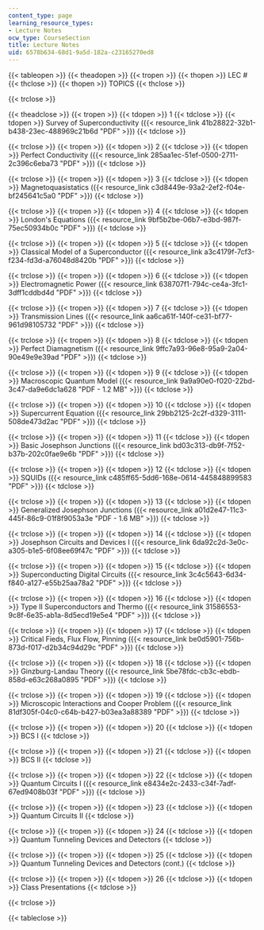 ```yaml
---
content_type: page
learning_resource_types:
- Lecture Notes
ocw_type: CourseSection
title: Lecture Notes
uid: 6578b634-68d1-9a5d-182a-c23165270ed8
---
```


{{< tableopen >}}
{{< theadopen >}}
{{< tropen >}}
{{< thopen >}}
LEC #
{{< thclose >}}
{{< thopen >}}
TOPICS
{{< thclose >}}

{{< trclose >}}

{{< theadclose >}}
{{< tropen >}}
{{< tdopen >}}
1
{{< tdclose >}}
{{< tdopen >}}
Survey of Superconductivity ({{< resource_link 41b28822-32b1-b438-23ec-488969c21b6d "PDF" >}})
{{< tdclose >}}

{{< trclose >}}
{{< tropen >}}
{{< tdopen >}}
2
{{< tdclose >}}
{{< tdopen >}}
Perfect Conductivity ({{< resource_link 285aa1ec-51ef-0500-2711-2c396c6eba73 "PDF" >}})
{{< tdclose >}}

{{< trclose >}}
{{< tropen >}}
{{< tdopen >}}
3
{{< tdclose >}}
{{< tdopen >}}
Magnetoquasistatics ({{< resource_link c3d8449e-93a2-2ef2-f04e-bf245641c5a0 "PDF" >}})
{{< tdclose >}}

{{< trclose >}}
{{< tropen >}}
{{< tdopen >}}
4
{{< tdclose >}}
{{< tdopen >}}
London's Equations ({{< resource_link 9bf5b2be-06b7-e3bd-987f-75ec50934b0c "PDF" >}})
{{< tdclose >}}

{{< trclose >}}
{{< tropen >}}
{{< tdopen >}}
5
{{< tdclose >}}
{{< tdopen >}}
Classical Model of a Superconductor ({{< resource_link a3c4179f-7cf3-f234-fd3d-a76048d8420b "PDF" >}})
{{< tdclose >}}

{{< trclose >}}
{{< tropen >}}
{{< tdopen >}}
6
{{< tdclose >}}
{{< tdopen >}}
Electromagnetic Power ({{< resource_link 638707f1-794c-ce4a-3fc1-3dff1cddbd4d "PDF" >}})
{{< tdclose >}}

{{< trclose >}}
{{< tropen >}}
{{< tdopen >}}
7
{{< tdclose >}}
{{< tdopen >}}
Transmission Lines ({{< resource_link aa6ca61f-140f-ce31-bf77-961d98105732 "PDF" >}})
{{< tdclose >}}

{{< trclose >}}
{{< tropen >}}
{{< tdopen >}}
8
{{< tdclose >}}
{{< tdopen >}}
Perfect Diamagnetism ({{< resource_link 9ffc7a93-96e8-95a9-2a04-90e49e9e39ad "PDF" >}})
{{< tdclose >}}

{{< trclose >}}
{{< tropen >}}
{{< tdopen >}}
9
{{< tdclose >}}
{{< tdopen >}}
Macroscopic Quantum Model ({{< resource_link 9a9a90e0-f020-22bd-3c47-da9e6dc1a628 "PDF - 1.2 MB" >}})
{{< tdclose >}}

{{< trclose >}}
{{< tropen >}}
{{< tdopen >}}
10
{{< tdclose >}}
{{< tdopen >}}
Supercurrent Equation ({{< resource_link 29bb2125-2c2f-d329-3111-508de473d2ac "PDF" >}})
{{< tdclose >}}

{{< trclose >}}
{{< tropen >}}
{{< tdopen >}}
11
{{< tdclose >}}
{{< tdopen >}}
Basic Josephson Junctions ({{< resource_link bd03c313-db9f-7f52-b37b-202c0fae9e6b "PDF" >}})
{{< tdclose >}}

{{< trclose >}}
{{< tropen >}}
{{< tdopen >}}
12
{{< tdclose >}}
{{< tdopen >}}
SQUIDs ({{< resource_link c485ff65-5dd6-168e-0614-445848899583 "PDF" >}})
{{< tdclose >}}

{{< trclose >}}
{{< tropen >}}
{{< tdopen >}}
13
{{< tdclose >}}
{{< tdopen >}}
Generalized Josephson Junctions ({{< resource_link a01d2e47-11c3-445f-86c9-01f8f9053a3e "PDF - 1.6 MB" >}})
{{< tdclose >}}

{{< trclose >}}
{{< tropen >}}
{{< tdopen >}}
14
{{< tdclose >}}
{{< tdopen >}}
Josephson Circuits and Devices I ({{< resource_link 6da92c2d-3e0c-a305-b1e5-6f08ee69f47c "PDF" >}})
{{< tdclose >}}

{{< trclose >}}
{{< tropen >}}
{{< tdopen >}}
15
{{< tdclose >}}
{{< tdopen >}}
Superconducting Digital Circuits ({{< resource_link 3c4c5643-6d34-f840-a127-e55b25aa78a2 "PDF" >}})
{{< tdclose >}}

{{< trclose >}}
{{< tropen >}}
{{< tdopen >}}
16
{{< tdclose >}}
{{< tdopen >}}
Type II Superconductors and Thermo ({{< resource_link 31586553-9c8f-6e35-ab1a-8d5ecd19e5e4 "PDF" >}})
{{< tdclose >}}

{{< trclose >}}
{{< tropen >}}
{{< tdopen >}}
17
{{< tdclose >}}
{{< tdopen >}}
Critical Fieds, Flux Flow, Pinning ({{< resource_link be0d5901-756b-873d-f017-d2b34c94d29c "PDF" >}})
{{< tdclose >}}

{{< trclose >}}
{{< tropen >}}
{{< tdopen >}}
18
{{< tdclose >}}
{{< tdopen >}}
Ginzburg-Landau Theory ({{< resource_link 5be78fdc-cb3c-ebdb-858d-e63c268a0895 "PDF" >}})
{{< tdclose >}}

{{< trclose >}}
{{< tropen >}}
{{< tdopen >}}
19
{{< tdclose >}}
{{< tdopen >}}
Microscopic Interactions and Cooper Problem ({{< resource_link 81df305f-04c0-c64b-b427-b03ea3a88389 "PDF" >}})
{{< tdclose >}}

{{< trclose >}}
{{< tropen >}}
{{< tdopen >}}
20
{{< tdclose >}}
{{< tdopen >}}
BCS I
{{< tdclose >}}

{{< trclose >}}
{{< tropen >}}
{{< tdopen >}}
21
{{< tdclose >}}
{{< tdopen >}}
BCS II
{{< tdclose >}}

{{< trclose >}}
{{< tropen >}}
{{< tdopen >}}
22
{{< tdclose >}}
{{< tdopen >}}
Quantum Circuits I ({{< resource_link e8434e2c-2433-c34f-7adf-67ed9408b03f "PDF" >}})
{{< tdclose >}}

{{< trclose >}}
{{< tropen >}}
{{< tdopen >}}
23
{{< tdclose >}}
{{< tdopen >}}
Quantum Circuits II
{{< tdclose >}}

{{< trclose >}}
{{< tropen >}}
{{< tdopen >}}
24
{{< tdclose >}}
{{< tdopen >}}
Quantum Tunneling Devices and Detectors
{{< tdclose >}}

{{< trclose >}}
{{< tropen >}}
{{< tdopen >}}
25
{{< tdclose >}}
{{< tdopen >}}
Quantum Tunneling Devices and Detectors (cont.)
{{< tdclose >}}

{{< trclose >}}
{{< tropen >}}
{{< tdopen >}}
26
{{< tdclose >}}
{{< tdopen >}}
Class Presentations
{{< tdclose >}}

{{< trclose >}}

{{< tableclose >}}